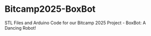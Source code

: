 # Bitcamp2025-BoxBot
STL Files and Arduino Code for our Bitcamp 2025 Project - BoxBot: A Dancing Robot!
